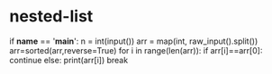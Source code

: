 # nested-list
if __name__ == '__main__':
    n = int(input())
    arr = map(int, raw_input().split())
    arr=sorted(arr,reverse=True)
    for i in range(len(arr)):
        if arr[i]==arr[0]:
            continue
        else:
            print(arr[i])
            break
